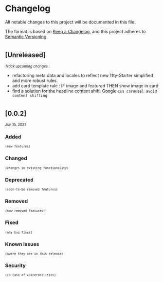 # Changelog
All notable changes to this project will be documented in this file.

The format is based on [Keep a Changelog](https://keepachangelog.com/en/1.0.0/),
and this project adheres to [Semantic Versioning](https://semver.org/spec/v2.0.0.html).

#

## [Unreleased]
<small>_Track upcoming changes :_</small>

- refactoring meta data and locales to reflect new 11ty-Starter simplified and more robust rules.
- add card template rule :  IF image and featured THEN show image in card
- find a solution for the headline content shift. Google `css carousel avoid content shifting`

#

## [0.0.2]
<small> Jun 15, 2021</small>

### Added 
<small>`(new features)`</small>

### Changed 
<small>`(changes in existing functionality)`</small>

### Deprecated 
<small>`(soon-to-be removed features)`</small>

### Removed 
<small>`(now removed features)`</small>

### Fixed 
<small>`(any bug fixes)`</small>

### Known Issues 
<small>`(aware they are in this release)`</small>

### Security 
<small>`(in case of vulnerabilities)`</small>

# 